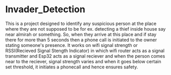 # Invader_Detection
This is a project designed to identify any suspicious person at the place where they are not supposed to be for ex. detecting a thief inside house say near almirah or something. So, when they arrive at this place and if stay there for more than 5 seconds then a phone call is initiated to the owner stating someone's presence.
It works on wifi signal strength or RSSI(Recieved Signal Stength Indicator) in which wifi router acts as a signal transmitter and Esp32 acts as a signal reciever and when the person comes near to the reciever, signal strength varies and when it goes below certain set threshold, it initiates a phonecall and hence ensures safety.
